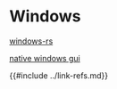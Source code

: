 # Windows

[windows-rs][windows-rs]

[native windows gui][native-windows-gui]

[native-windows-gui]: https://github.com/gabdube/native-windows-gui
[windows-rs]: https://github.com/microsoft/windows-rs
{{#include ../link-refs.md}}
